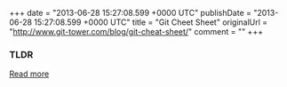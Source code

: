 +++
date = "2013-06-28 15:27:08.599 +0000 UTC"
publishDate = "2013-06-28 15:27:08.599 +0000 UTC"
title = "Git Cheet Sheet"
originalUrl = "http://www.git-tower.com/blog/git-cheat-sheet/"
comment = ""
+++

### TLDR



[Read more](http://www.git-tower.com/blog/git-cheat-sheet/)
